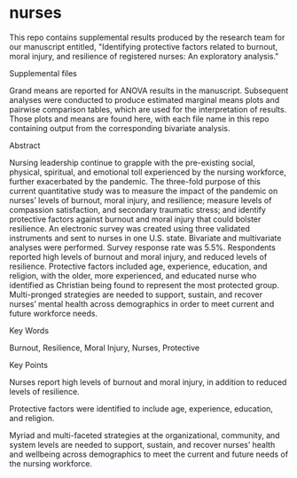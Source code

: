 # nurses

This repo contains supplemental results produced by the research team for our manuscript entitled, "Identifying protective factors related to burnout, moral injury, and resilience of registered nurses: An exploratory analysis."

Supplemental files

Grand means are reported for ANOVA results in the manuscript. Subsequent analyses were conducted to produce estimated marginal means plots and pairwise comparison tables, which are used for the interpretation of results. Those plots and means are found here, with each file name in this repo containing output from the corresponding bivariate analysis.

Abstract

Nursing leadership continue to grapple with the pre-existing social, physical, spiritual, and emotional toll experienced by the nursing workforce, further exacerbated by the pandemic. The three-fold purpose of this current quantitative study was to measure the impact of the pandemic on nurses’ levels of burnout, moral injury, and resilience; measure levels of compassion satisfaction, and secondary traumatic stress; and identify protective factors against burnout and moral injury that could bolster resilience. An electronic survey was created using three validated instruments and sent to nurses in one U.S. state. Bivariate and multivariate analyses were performed. Survey response rate was 5.5%. Respondents reported high levels of burnout and moral injury, and reduced levels of resilience. Protective factors included age, experience, education, and religion, with the older, more experienced, and educated nurse who identified as Christian being found to represent the most protected group.  Multi-pronged strategies are needed to support, sustain, and recover nurses’ mental health across demographics in order to meet current and future workforce needs. 
 
Key Words

Burnout, Resilience, Moral Injury, Nurses, Protective 
 
Key Points

Nurses report high levels of burnout and moral injury, in addition to reduced levels of resilience.  

Protective factors were identified to include age, experience, education, and religion.   
 
Myriad and multi-faceted strategies at the organizational, community, and system levels are needed to support, sustain, and recover nurses’ health and wellbeing across demographics to meet the current and future needs of the nursing workforce. 
